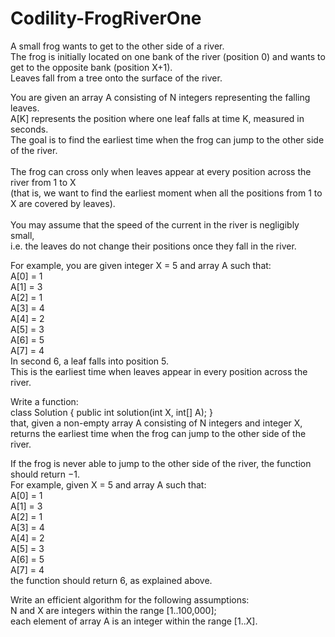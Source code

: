 # Codility-FrogRiverOne
A small frog wants to get to the other side of a river.</br> 
The frog is initially located on one bank of the river (position 0) and wants to get to the opposite bank (position X+1).</br> 
Leaves fall from a tree onto the surface of the river.

You are given an array A consisting of N integers representing the falling leaves.</br> 
A[K] represents the position where one leaf falls at time K, measured in seconds.</br> 
The goal is to find the earliest time when the frog can jump to the other side of the river.</br>  
The frog can cross only when leaves appear at every position across the river from 1 to X</br> 
(that is, we want to find the earliest moment when all the positions from 1 to X are covered by leaves).</br>  
You may assume that the speed of the current in the river is negligibly small,</br>
i.e. the leaves do not change their positions once they fall in the river.

For example, you are given integer X = 5 and array A such that:</br> 
A[0] = 1</br> 
A[1] = 3</br> 
A[2] = 1</br> 
A[3] = 4</br> 
A[4] = 2</br> 
A[5] = 3</br> 
A[6] = 5</br> 
A[7] = 4</br> 
In second 6, a leaf falls into position 5.</br> 
This is the earliest time when leaves appear in every position across the river. 

Write a function:</br> 
class Solution { public int solution(int X, int[] A); }</br> 
that, given a non-empty array A consisting of N integers and integer X,  
returns the earliest time when the frog can jump to the other side of the river.

If the frog is never able to jump to the other side of the river, the function should return −1.</br> 
For example, given X = 5 and array A such that:</br> 
A[0] = 1</br> 
A[1] = 3</br> 
A[2] = 1</br> 
A[3] = 4</br> 
A[4] = 2</br> 
A[5] = 3</br> 
A[6] = 5</br> 
A[7] = 4</br> 
the function should return 6, as explained above.

Write an efficient algorithm for the following assumptions:</br> 
N and X are integers within the range [1..100,000];</br> 
each element of array A is an integer within the range [1..X].
